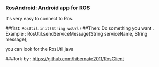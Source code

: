 ### RosAndroid: Android app for ROS

It's very easy to connect to Ros.

##first:
`RosUtil.init(String wsUrl)`
##Then:
Do something you want .
Example :  RosUtil.sendServiceMessage(String serviceName, String message);

you can look for the RosUtil.java
  
###fork by : https://github.com/hibernate2011/RosClient
